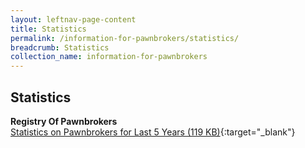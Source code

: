```yaml
---
layout: leftnav-page-content
title: Statistics
permalink: /information-for-pawnbrokers/statistics/
breadcrumb: Statistics
collection_name: information-for-pawnbrokers
---
```


Statistics
---
**Registry Of Pawnbrokers**<br>
[Statistics on Pawnbrokers for Last 5 Years (119 KB)](/files/Statistics_on_Pawnbrokers_for_Last_5_Years(2015).pdf){:target="_blank"}
